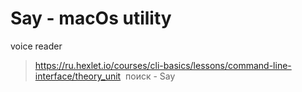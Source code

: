 # Say - macOs utility

voice reader

> https://ru.hexlet.io/courses/cli-basics/lessons/command-line-interface/theory_unit
>  поиск - Say

